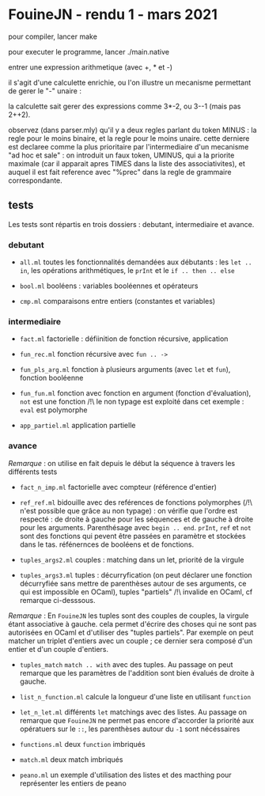 # FouineJN - rendu 1 - mars 2021
pour compiler, lancer
make

pour executer le programme, lancer
./main.native

entrer une expression arithmetique (avec +, * et -)


il s'agit d'une calculette enrichie, ou l'on illustre un mecanisme
permettant de gerer le "-" unaire :

la calculette sait gerer des expressions comme 3*-2, ou 3--1 (mais pas
2++2).

observez (dans parser.mly) qu'il y a deux regles parlant du token
MINUS : la regle pour le moins binaire, et la regle pour le moins
unaire. cette derniere est declaree comme la plus prioritaire par
l'intermediaire d'un mecanisme "ad hoc et sale" : on introduit un faux
token, UMINUS, qui a la priorite maximale (car il apparait apres TIMES
dans la liste des associativites), et auquel il est fait reference
avec "%prec" dans la regle de grammaire correspondante.


## tests

Les tests sont répartis en trois dossiers : debutant, intermediaire et avance.

### debutant

- `all.ml` toutes les fonctionnalités demandées aux débutants : les `let .. in`, les opérations arithmétiques, le `prInt` et le `if .. then .. else`

- `bool.ml` booléens : variables booléennes et opérateurs

- `cmp.ml` comparaisons entre entiers (constantes et variables)

### intermediaire

- `fact.ml` factorielle : défiinition de fonction récursive, application

- `fun_rec.ml` fonction récursive avec `fun .. ->`

- `fun_pls_arg.ml` fonction à plusieurs arguments (avec `let` et `fun`), fonction booléenne

- `fun_fun.ml` fonction avec fonction en argument (fonction d'évaluation), `not` est une fonction   /!\ le non typage est exploité dans cet exemple : `eval` est polymorphe

- `app_partiel.ml` application partielle

### avance

*Remarque* : on utilise en fait depuis le début la séquence à travers les différents tests

- `fact_n_imp.ml` factorielle avec compteur (référence d'entier)

- `ref_ref.ml` bidouille avec des reférences de fonctions polymorphes (/!\ n'est possible que grâce au non typage) : on vérifie que l'ordre est respecté : de droite à  gauche pour les séquences et de gauche à droite pour les arguments. Parenthésage avec `begin .. end`. `prInt`, `ref` et `not` sont des fonctions qui pevent être passées en paramètre et stockées dans le tas. réfénernces de booléens et de fonctions.

- `tuples_args2.ml` couples : matching dans un let, priorité de la virgule

- `tuples_args3.ml` tuples : décurryfication (on peut déclarer une fonction décurryfiée sans mettre de parenthèses autour de ses arguments, ce qui est impossible en OCaml), tuples "partiels" /!\ invalide en OCaml, cf remarque ci-desssous.

*Remarque* : En `FouineJN` les tuples sont des couples de couples, la virgule étant associative à gauche. cela permet d'écrire des choses qui ne sont pas autorisées en OCaml et d'utiliser des "tuples partiels". Par exemple on peut matcher un  triplet d'entiers avec un couple ; ce dernier sera composé d'un entier et d'un couple d'entiers.

- `tuples_match` `match .. with` avec des tuples. Au passage on peut remarque que les paramètres de l'addition sont bien évalués de droite à gauche.

- `list_n_function.ml` calcule la longueur d'une liste en utilisant `function`

- `let_n_let.ml` différents `let` matchings avec des listes. Au passage on remarque que `FouineJN` ne permet pas encore d'accorder la priorité aux opératuers sur le `::`, les parenthèses autour du `-1` sont nécéssaires

- `functions.ml` deux `function` imbriqués

- `match.ml` deux match imbriqués

- `peano.ml` un exemple d'utilisation des listes et des macthing pour représenter les entiers de peano
